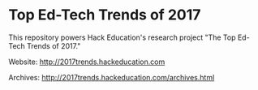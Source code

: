 Top Ed-Tech Trends of 2017
========

This repository powers Hack Education's research project "The Top Ed-Tech Trends of 2017."

Website: http://2017trends.hackeducation.com

Archives: http://2017trends.hackeducation.com/archives.html